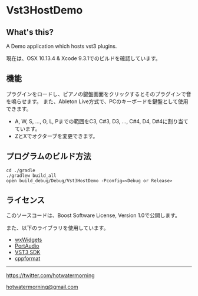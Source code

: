 # Vst3HostDemo

## What's this?

A Demo application which hosts vst3 plugins.

現在は、OSX 10.13.4 & Xcode 9.3.1でのビルドを確認しています。

## 機能

プラグインをロードし、ピアノの鍵盤画面をクリックするとそのプラグインで音を鳴らせます。
また、Ableton Live方式で、PCのキーボードを鍵盤として使用できます。

 * A, W, S, ..., O, L, Pまでの範囲をC3, C#3, D3, ..., C#4, D4, D#4に割り当てています。
 * ZとXでオクターブを変更できます。

## プログラムのビルド方法

```
cd ./gradle
./gradlew build_all
open build_debug/Debug/Vst3HostDemo -Pconfig=<Debug or Release>
```

## ライセンス

このソースコードは、Boost Software License, Version 1.0で公開します。

また、以下のライブラリを使用しています。

* [wxWidgets](http://www.wxwidgets.org/)
* [PortAudio](http://www.portaudio.com/)
* [VST3 SDK](https://github.com/steinbergmedia/vst3sdk)
* [cppformat](http://fmtlib.net)

-----

https://twitter.com/hotwatermorning

hotwatermorning@gmail.com
